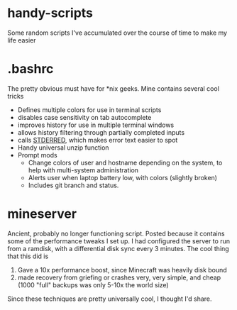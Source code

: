 handy-scripts
=============

Some random scripts I've accumulated over the course of time to make my life easier



.bashrc
=======
The pretty obvious must have for \*nix geeks. 
Mine contains several cool tricks
- Defines multiple colors for use in terminal scripts
- disables case sensitivity on tab autocomplete
- improves history for use in multiple terminal windows
- allows history filtering through partially completed inputs
- calls [STDERRED](https://github.com/sickill/stderred), which makes error text easier to spot
- Handy universal unzip function
- Prompt mods
	- Change colors of user and hostname depending on the system, to help with multi-system administration
	- Alerts user when laptop battery low, with colors (slightly broken)
	- Includes git branch and status.

mineserver
==========
Ancient, probably no longer functioning script. Posted because it contains some of the performance tweaks I set up. 
I had configured the server to run from a ramdisk, with a differential disk sync every 3 minutes. 
The cool thing that this did is 

1. Gave a 10x performance boost, since Minecraft was heavily disk bound
2. made recovery from griefing or crashes very, very simple, and cheap (1000 "full" backups was only 5-10x the world size)

Since these techniques are pretty universally cool, I thought I'd share.
